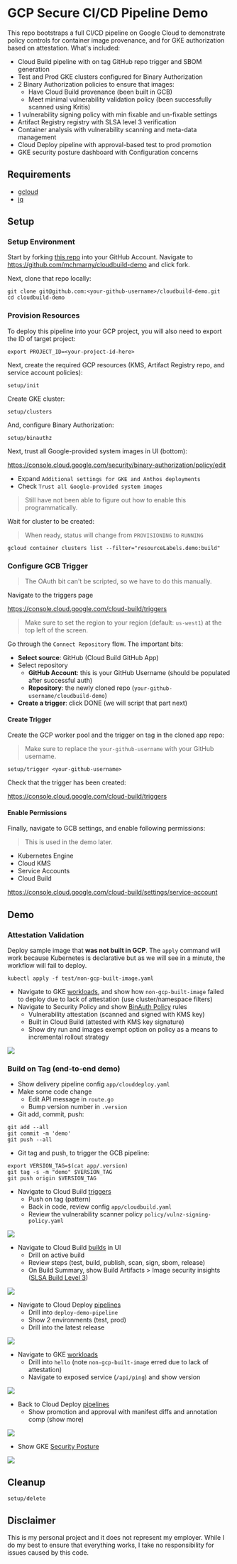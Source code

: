 # GCP Secure CI/CD Pipeline Demo

This repo bootstraps a full CI/CD pipeline on Google Cloud to demonstrate policy controls for container image provenance, and for GKE authorization based on attestation. What's included:

* Cloud Build pipeline with on tag GitHub repo trigger and SBOM generation
* Test and Prod GKE clusters configured for Binary Authorization
* 2 Binary Authorization policies to ensure that images:
  * Have Cloud Build provenance (been built in GCB)
  * Meet minimal vulnerability validation policy (been successfully scanned using Kritis)
* 1 vulnerability signing policy with min fixable and un-fixable settings
* Artifact Registry registry with SLSA level 3 verification 
* Container analysis with vulnerability scanning and meta-data management 
* Cloud Deploy pipeline with approval-based test to prod promotion
* GKE security posture dashboard with Configuration concerns

## Requirements 

* [gcloud](https://cloud.google.com/sdk/docs/install)
* [jq](https://stedolan.github.io/jq/download/)

## Setup 

### Setup Environment  

Start by forking [this repo](https://github.com/mchmarny/cloudbuild-demo) into your GitHub Account. Navigate to https://github.com/mchmarny/cloudbuild-demo and click fork.

Next, clone that repo locally: 

```shell
git clone git@github.com:<your-github-username>/cloudbuild-demo.git
cd cloudbuild-demo
```

### Provision Resources 

To deploy this pipeline into your GCP project, you will also need to export the ID of target project:

```shell
export PROJECT_ID=<your-project-id-here>
```

Next, create the required GCP resources (KMS, Artifact Registry repo, and service account policies):

```shell
setup/init
```

Create GKE cluster:

```shell
setup/clusters
```

And, configure Binary Authorization:

```shell
setup/binauthz
```

Next, trust all Google-provided system images in UI (bottom):

https://console.cloud.google.com/security/binary-authorization/policy/edit

* Expand `Additional settings for GKE and Anthos deployments`
* Check `Trust all Google-provided system images`

> Still have not been able to figure out how to enable this programmatically.

Wait for cluster to be created:

> When ready, status will change from `PROVISIONING` to `RUNNING`

```shell
gcloud container clusters list --filter="resourceLabels.demo:build"
```

### Configure GCB Trigger 

> The OAuth bit can't be scripted, so we have to do this manually.

Navigate to the triggers page

https://console.cloud.google.com/cloud-build/triggers

> Make sure to set the region to your region (default: `us-west1`) at the top left of the screen.

Go through the `Connect Repository` flow. The important bits:

* **Select source**: GitHub (Cloud Build GitHub App)
* Select repository
  * **GitHub Account**: this is your GitHub Username (should be populated after successful auth)
  * **Repository**: the newly cloned repo (`your-github-username/cloudbuild-demo`)
* **Create a trigger**: click DONE (we will script that part next)


#### Create Trigger

Create the GCP worker pool and the trigger on tag in the cloned app repo:

> Make sure to replace the `your-github-username` with your GitHub username.

```shell
setup/trigger <your-github-username>
```

Check that the trigger has been created: 

https://console.cloud.google.com/cloud-build/triggers

#### Enable Permissions 

Finally, navigate to GCB settings, and enable following permissions: 

> This is used in the demo later.

* Kubernetes Engine
* Cloud KMS
* Service Accounts
* Cloud Build

https://console.cloud.google.com/cloud-build/settings/service-account


## Demo

### Attestation Validation

Deploy sample image that **was not built in GCP**. The `apply` command will work because Kubernetes is declarative but as we will see in a minute, the workflow will fail to deploy.

```shell
kubectl apply -f test/non-gcp-built-image.yaml
```

* Navigate to GKE [workloads](https://console.cloud.google.com/kubernetes/workload/overview), and show how `non-gcp-built-image` failed to deploy due to lack of attestation (use cluster/namespace filters)
* Navigate to Security Policy and show [BinAuth Policy](https://console.cloud.google.com/security/binary-authorization/policy) rules
  * Vulnerability attestation (scanned and signed with KMS key)
  * Built in Cloud Build (attested with KMS key signature)
  * Show dry run and images exempt option on policy as a means to incremental rollout strategy

![](images/gke-bad.png)

### Build on Tag (end-to-end demo)

* Show delivery pipeline config `app/clouddeploy.yaml`
* Make some code change
  * Edit API message in `route.go`
  * Bump version number in `.version`
* Git add, commit, push:

```shell
git add --all
git commit -m 'demo'
git push --all
```

* Git tag and push, to trigger the GCB pipeline:

```shell
export VERSION_TAG=$(cat app/.version)
git tag -s -m "demo" $VERSION_TAG
git push origin $VERSION_TAG
```

* Navigate to Cloud Build [triggers](https://console.cloud.google.com/cloud-build/triggers)
  * Push on tag (pattern)
  * Back in code, review config `app/cloudbuild.yaml`
  * Review the vulnerability scanner policy `policy/vulnz-signing-policy.yaml`

![](images/trigger.png)

* Navigate to Cloud Build [builds](https://console.cloud.google.com/cloud-build/builds) in UI
  * Drill on active build 
  * Review steps (test, build, publish, scan, sign, sbom, release)
  * On Build Summary, show Build Artifacts > Image security insights ([SLSA Build Level 3](https://slsa.dev/spec/v0.1/levels))

![](images/build.png)

* Navigate to Cloud Deploy [pipelines](https://console.cloud.google.com/deploy/delivery-pipelines)
  * Drill into `deploy-demo-pipeline`
  * Show 2 environments (test, prod)
  * Drill into the latest release 

![](images/deploy.png)

* Navigate to GKE [workloads](https://console.cloud.google.com/kubernetes/workload/overview)
  * Drill into `hello` (note `non-gcp-built-image` erred due to lack of attestation)
  * Navigate to exposed service (`/api/ping`) and show version
  
![](images/gke-bad.png)

* Back to Cloud Deploy [pipelines](https://console.cloud.google.com/deploy/delivery-pipelines) 
  * Show promotion and approval with manifest diffs and annotation comp (show more)

![](images/approve.png)

* Show GKE [Security Posture](https://console.cloud.google.com/kubernetes/security/dashboard)

![](images/posture.png)

## Cleanup 

```shell
setup/delete
```

## Disclaimer

This is my personal project and it does not represent my employer. While I do my best to ensure that everything works, I take no responsibility for issues caused by this code.
